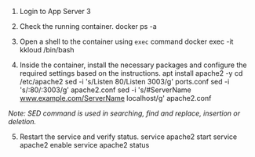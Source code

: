 1. Login to App Server 3

2. Check the running container.
    docker ps -a

3. Open a shell to the container using `exec` command
    docker exec -it kkloud /bin/bash


4. Inside the container, install the necessary packages and configure the required settings based on the instructions.
    apt install apache2 -y
    cd  /etc/apache2
    sed -i 's/Listen 80/Listen 3003/g' ports.conf
    sed -i 's/:80/:3003/g' apache2.conf
    sed -i 's/#ServerName www.example.com/ServerName localhost/g' apache2.conf

*Note: SED command is used in searching, find and replace, insertion or deletion.* 

5. Restart the service and verify status.
    service apache2 start
    service apache2 enable
    service apache2 status  